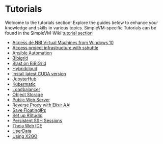 # Tutorials

Welcome to the tutorials section! Explore the guides below to enhance your knowledge and skills in various topics.
SimpleVM-specific Tutorials can be found in the SimpleVM-Wiki [tutorial section]({{extra.simplevm_wiki_link}}/Tutorials)


- [Access de.NBI Virtual Machines from Windows 10](Win10_SSH/index.md)
- [Access project infrastructure with sshuttle](Sshuttle/index.md)
- [Ansible Automation](Ansible/index.md)
- [Bibigrid](BiBiGrid/index.md)
- [Blast on BiBiGrid](BlastOnBiBiGrid/index.md)
- [Hybridcloud](Hybridcloud/index.md)
- [Install latest CUDA version](CUDA/index.md)
- [JupyterHub](JupyterHub/index.md)
- [Kubermatic](Kubermatic/index.md)
- [Loadbalancer](Loadbalancer/index.md)
- [Object Storage](ObjectStorage/index.md)
- [Public Web Server](PublicWebServer/index.md)
- [Reverse Proxy with Elixir AAI](Elixir_AAI/Elixir_AAI.md)
- [Save FloatingIPs](SaveFloatingIPs/index.md)
- [Set up RStudio](RStudio_Server/index.md)
- [Persistent SSH Sessions](Persistent_SSH_Sessions/index.md)
- [Theia Web IDE](TheiaIde/index.md)
- [UserData](UserData/index.md)
- [Using X2GO](X2GO/x2go.md)
